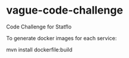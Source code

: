 # vague-code-challenge
Code Challenge for Statflo

To generate docker images for each service:

mvn install dockerfile:build
